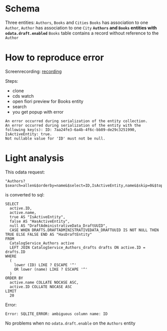 # Schema
Three entities: `Authors`, `Books` and `Cities`
`Books` has association to one `Author`, `Author` has association to one `City`
__`Authors` and `Books` entities with `odata.draft.enabled`__
`Books` table contains a record without reference to the `Author`

# How to reproduce error
Screenrecording:
[recording](https://github.com/sbarzaghialteaup/cap_ambiguous_id/blob/master/explain_problem.gif)

Steps:
- clone
- cds watch
- open fiori preview for Books entity
- search
- you get popup with error 
```
An error occurred during serialization of the entity collection.  
An error occurred during serialization of the entity with the following key(s): ID: 7aa24fe3-6a4b-4f6c-bb89-de29c3251990, IsActiveEntity: true.  
Not nullable value for 'ID' must not be null.
```

# Light analysis
This odata request:
```
"Authors?$search=allen&$orderby=name&$select=ID,IsActiveEntity,name&$skip=0&$top=20"
```

is converted to sql:
```
SELECT
  active.ID,
  active.name,
  true AS "IsActiveEntity",
  false AS "HasActiveEntity",
  null AS "DraftAdministrativeData_DraftUUID",
  CASE WHEN DRAFTS.DRAFTADMINISTRATIVEDATA_DRAFTUUID IS NOT NULL THEN TRUE ELSE FALSE END AS "HasDraftEntity"
FROM
  CatalogService_Authors active
  LEFT JOIN CatalogService_Authors_drafts drafts ON active.ID = drafts.ID
WHERE
  (
    lower (ID) LIKE ? ESCAPE '^'
    OR lower (name) LIKE ? ESCAPE '^'
  )
ORDER BY
  active.name COLLATE NOCASE ASC,
  active.ID COLLATE NOCASE ASC
LIMIT
  20
```

Error:
```
Error: SQLITE_ERROR: ambiguous column name: ID
```

No problems when no `odata.draft.enable` on the `Authors` entity
